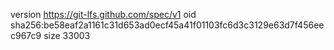 version https://git-lfs.github.com/spec/v1
oid sha256:be58eaf2a1161c31d653ad0ecf45a41f01103fc6d3c3129e63d7f456eec967c9
size 33003
